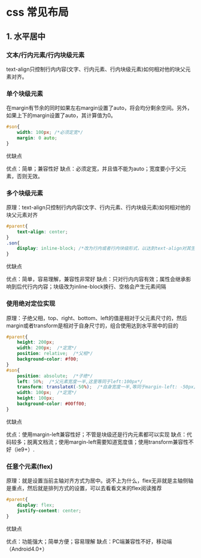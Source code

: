 # css 常见布局

## 1. 水平居中

### 文本/行内元素/行内块级元素
text-align只控制行内内容(文字、行内元素、行内块级元素)如何相对他的块父元素对齐。

### 单个块级元素

在margin有节余的同时如果左右margin设置了auto，将会均分剩余空间。另外，如果上下的margin设置了auto，其计算值为0。

```css
#son{
    width: 100px; /*必须定宽*/
    margin: 0 auto;
}
```
优缺点

优点：简单；兼容性好
缺点：必须定宽，并且值不能为auto；宽度要小于父元素，否则无效。

### 多个块级元素 
原理：text-align只控制行内内容(文字、行内元素、行内块级元素)如何相对他的块父元素对齐
```css
#parent{
    text-align: center;
}
.son{
    display: inline-block; /*改为行内或者行内块级形式，以达到text-align对其生效*/
}
```
优缺点

优点：简单，容易理解，兼容性非常好
缺点：只对行内内容有效；属性会继承影响到后代行内内容；块级改为inline-block换行、空格会产生元素间隔

### 使用绝对定位实现
原理：子绝父相，top、right、bottom、left的值是相对于父元素尺寸的，然后margin或者transform是相对于自身尺寸的，组合使用达到水平居中的目的
```css
#parent{
    height: 200px;
    width: 200px;  /*定宽*/
    position: relative;  /*父相*/
    background-color: #f00;
}
#son{
    position: absolute;  /*子绝*/
    left: 50%;  /*父元素宽度一半,这里等同于left:100px*/
    transform: translateX(-50%);  /*自身宽度一半,等同于margin-left: -50px;*/
    width: 100px;  /*定宽*/
    height: 100px;
    background-color: #00ff00;
}
```

优缺点

优点：使用margin-left兼容性好；不管是块级还是行内元素都可以实现
缺点：代码较多；脱离文档流；使用margin-left需要知道宽度值；使用transform兼容性不好（ie9+）.

### 任意个元素(flex) 
原理：就是设置当前主轴对齐方式为居中。说不上为什么，flex无非就是主轴侧轴是重点，然后就是排列方式的设置，可以去看看文末的flex阅读推荐
```css
#parent{
    display: flex;
    justify-content: center;
}
```
优缺点

优点：功能强大；简单方便；容易理解
缺点：PC端兼容性不好，移动端（Android4.0+）
